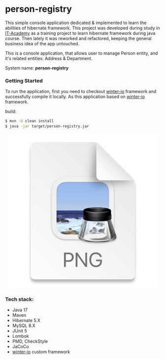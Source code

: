 # person-registry 

This simple console application dedicated & implemented to learn the abilities of hibernate framework.
This project was developed during study in <a href="https://www.it-academy.by">IT-Academy</a> as a training project to learn hibernate framework during java course.
Then lately it was reworked and refactored, keeping the general business idea of the app untouched.

This is a console application, that allows user to manage Person entity, and it's related entities: Address & Department.

System name: **person-registry**

### Getting Started
To run the application, first you need to checkout [winter-io](https://github.com/cyberalexander/winter-io) framework and successfully compile it locally.
As this application based on [winter-io](https://github.com/cyberalexander/winter-io) framework.

build:
```bash
$ mvn -U clean install
$ java -jar target/person-registry.jar
```
![img.png](static/menu_v2.0.3.png)

### Tech stack:
- Java 17
- Maven
- Hibernate 5.X
- MySQL 8.X
- JUnit 5
- Lombok
- PMD, CheckStyle
- JaCoCo
- [winter-io](https://github.com/cyberalexander/winter-io) custom framework